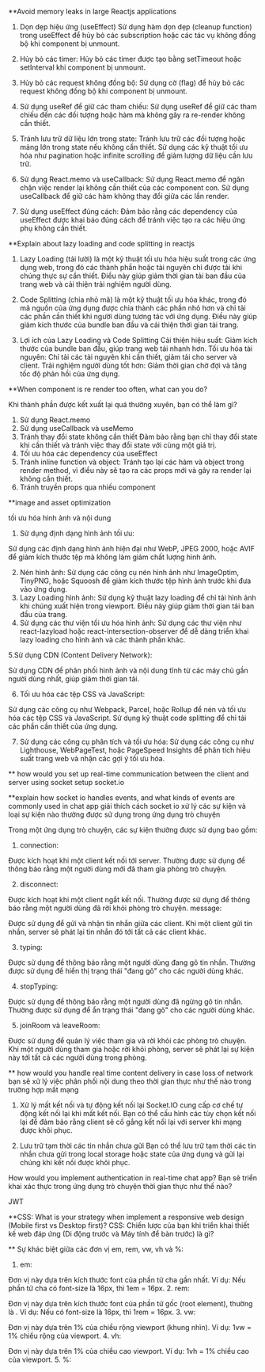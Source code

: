 \*\*Avoid memory leaks in large Reactjs applications

<!-- Những cách để tránh rò rỉ bộ nhớ trong các ứng dụng React lớn: chi ong lau lau -->

1. Dọn dẹp hiệu ứng (useEffect)
   Sử dụng hàm dọn dẹp (cleanup function) trong useEffect để hủy bỏ các subscription hoặc các tác vụ không đồng bộ khi component bị unmount.
2. Hủy bỏ các timer:
   Hủy bỏ các timer được tạo bằng setTimeout hoặc setInterval khi component bị unmount.
3. Hủy bỏ các request không đồng bộ:
   Sử dụng cờ (flag) để hủy bỏ các request không đồng bộ khi component bị unmount.
4. Sử dụng useRef để giữ các tham chiếu:
   Sử dụng useRef để giữ các tham chiếu đến các đối tượng hoặc hàm mà không gây ra re-render không cần thiết.
5. Tránh lưu trữ dữ liệu lớn trong state:
   Tránh lưu trữ các đối tượng hoặc mảng lớn trong state nếu không cần thiết. Sử dụng các kỹ thuật tối ưu hóa như pagination hoặc infinite scrolling để giảm lượng dữ liệu cần lưu trữ.
6. Sử dụng React.memo và useCallback:
   Sử dụng React.memo để ngăn chặn việc render lại không cần thiết của các component con.
   Sử dụng useCallback để giữ các hàm không thay đổi giữa các lần render.

7. Sử dụng useEffect đúng cách:
   Đảm bảo rằng các dependency của useEffect được khai báo đúng cách để tránh việc tạo ra các hiệu ứng phụ không cần thiết.

\*\*Explain about lazy loading and code splitting in reactjs

1. Lazy Loading (tải lười) là một kỹ thuật tối ưu hóa hiệu suất trong các ứng dụng web, trong đó các thành phần hoặc tài nguyên chỉ được tải khi chúng thực sự cần thiết. Điều này giúp giảm thời gian tải ban đầu của trang web và cải thiện trải nghiệm người dùng.

2. Code Splitting (chia nhỏ mã) là một kỹ thuật tối ưu hóa khác, trong đó mã nguồn của ứng dụng được chia thành các phần nhỏ hơn và chỉ tải các phần cần thiết khi người dùng tương tác với ứng dụng. Điều này giúp giảm kích thước của bundle ban đầu và cải thiện thời gian tải trang.

3. Lợi ích của Lazy Loading và Code Splitting
   Cải thiện hiệu suất: Giảm kích thước của bundle ban đầu, giúp trang web tải nhanh hơn.
   Tối ưu hóa tài nguyên: Chỉ tải các tài nguyên khi cần thiết, giảm tải cho server và client.
   Trải nghiệm người dùng tốt hơn: Giảm thời gian chờ đợi và tăng tốc độ phản hồi của ứng dụng.

\*\*When component is re render too often, what can you do?

Khi thành phần được kết xuất lại quá thường xuyên, bạn có thể làm gì?

1. Sử dụng React.memo
2. Sử dụng useCallback và useMemo
3. Tránh thay đổi state không cần thiết
   Đảm bảo rằng bạn chỉ thay đổi state khi cần thiết và tránh việc thay đổi state với cùng một giá trị.
4. Tối ưu hóa các dependency của useEffect
5. Tránh inline function và object:
   Tránh tạo lại các hàm và object trong render method, vì điều này sẽ tạo ra các props mới và gây ra render lại không cần thiết.
6. Tránh truyền props qua nhiều component

\*\*image and asset optimization

tối ưu hóa hình ảnh và nội dung

1. Sử dụng định dạng hình ảnh tối ưu:

Sử dụng các định dạng hình ảnh hiện đại như WebP, JPEG 2000, hoặc AVIF để giảm kích thước tệp mà không làm giảm chất lượng hình ảnh.

2. Nén hình ảnh:
   Sử dụng các công cụ nén hình ảnh như ImageOptim, TinyPNG, hoặc Squoosh để giảm kích thước tệp hình ảnh trước khi đưa vào ứng dụng.
3. Lazy Loading hình ảnh:
   Sử dụng kỹ thuật lazy loading để chỉ tải hình ảnh khi chúng xuất hiện trong viewport. Điều này giúp giảm thời gian tải ban đầu của trang.
4. Sử dụng các thư viện tối ưu hóa hình ảnh:
   Sử dụng các thư viện như react-lazyload hoặc react-intersection-observer để dễ dàng triển khai lazy loading cho hình ảnh và các thành phần khác.

5.Sử dụng CDN (Content Delivery Network):

Sử dụng CDN để phân phối hình ảnh và nội dung tĩnh từ các máy chủ gần người dùng nhất, giúp giảm thời gian tải.

6. Tối ưu hóa các tệp CSS và JavaScript:

Sử dụng các công cụ như Webpack, Parcel, hoặc Rollup để nén và tối ưu hóa các tệp CSS và JavaScript.
Sử dụng kỹ thuật code splitting để chỉ tải các phần cần thiết của ứng dụng.

7. Sử dụng các công cụ phân tích và tối ưu hóa:
   Sử dụng các công cụ như Lighthouse, WebPageTest, hoặc PageSpeed Insights để phân tích hiệu suất trang web và nhận các gợi ý tối ưu hóa.

\*\* how would you set up real-time communication between the client and server using socket
setup socket.io

\*\*explain how socket io handles events, and what kinds of events are commonly used in chat app
giải thích cách socket io xử lý các sự kiện và loại sự kiện nào thường được sử dụng trong ứng dụng trò chuyện

Trong một ứng dụng trò chuyện, các sự kiện thường được sử dụng bao gồm:

1. connection:

Được kích hoạt khi một client kết nối tới server. Thường được sử dụng để thông báo rằng một người dùng mới đã tham gia phòng trò chuyện.

2. disconnect:

Được kích hoạt khi một client ngắt kết nối. Thường được sử dụng để thông báo rằng một người dùng đã rời khỏi phòng trò chuyện.
message:

Được sử dụng để gửi và nhận tin nhắn giữa các client. Khi một client gửi tin nhắn, server sẽ phát lại tin nhắn đó tới tất cả các client khác.

3. typing:

Được sử dụng để thông báo rằng một người dùng đang gõ tin nhắn. Thường được sử dụng để hiển thị trạng thái "đang gõ" cho các người dùng khác.

4. stopTyping:

Được sử dụng để thông báo rằng một người dùng đã ngừng gõ tin nhắn. Thường được sử dụng để ẩn trạng thái "đang gõ" cho các người dùng khác.

5. joinRoom và leaveRoom:

Được sử dụng để quản lý việc tham gia và rời khỏi các phòng trò chuyện. Khi một người dùng tham gia hoặc rời khỏi phòng, server sẽ phát lại sự kiện này tới tất cả các người dùng trong phòng.

\*\* how would you handle real time content delivery in case loss of network
bạn sẽ xử lý việc phân phối nội dung theo thời gian thực như thế nào trong trường hợp mất mạng

1. Xử lý mất kết nối và tự động kết nối lại
   Socket.IO cung cấp cơ chế tự động kết nối lại khi mất kết nối. Bạn có thể cấu hình các tùy chọn kết nối lại để đảm bảo rằng client sẽ cố gắng kết nối lại với server khi mạng được khôi phục.

2. Lưu trữ tạm thời các tin nhắn chưa gửi
   Bạn có thể lưu trữ tạm thời các tin nhắn chưa gửi trong local storage hoặc state của ứng dụng và gửi lại chúng khi kết nối được khôi phục.

How would you implement authentication in real-time chat app?
Bạn sẽ triển khai xác thực trong ứng dụng trò chuyện thời gian thực như thế nào?

JWT


**CSS: What is your strategy when implement a responsive web design (Mobile first vs Desktop first)?
CSS: Chiến lược của bạn khi triển khai thiết kế web đáp ứng (Di động trước và Máy tính để bàn trước) là gì?


** Sự khác biệt giữa các đơn vị em, rem, vw, vh và %:
1. em:

Đơn vị này dựa trên kích thước font của phần tử cha gần nhất.
Ví dụ: Nếu phần tử cha có font-size là 16px, thì 1em = 16px.
2. rem:

Đơn vị này dựa trên kích thước font của phần tử gốc (root element), thường là <html>.
Ví dụ: Nếu <html> có font-size là 16px, thì 1rem = 16px.
3. vw:

Đơn vị này dựa trên 1% của chiều rộng viewport (khung nhìn).
Ví dụ: 1vw = 1% chiều rộng của viewport.
4. vh:

Đơn vị này dựa trên 1% của chiều cao viewport.
Ví dụ: 1vh = 1% chiều cao của viewport.
5. %:

<!-- Đơn vị này dựa trên kích thước của phần tử cha. -->
<!-- Ví dụ: Nếu phần tử cha có chiều rộng là 100px, thì 50% = 50px. -->